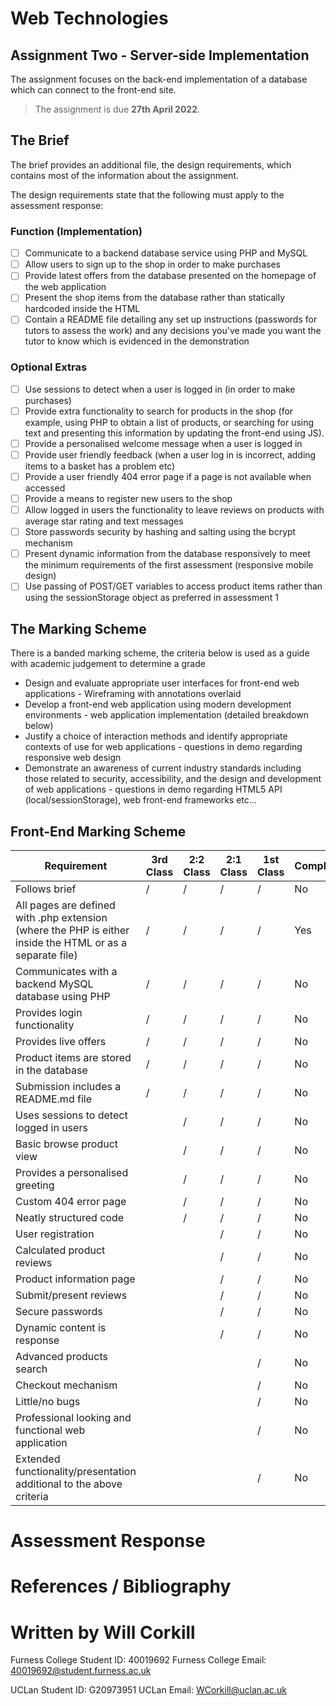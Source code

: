 # Web Technologies
## Assignment Two - Server-side Implementation
The assignment focuses on the back-end implementation of a database which can connect to the front-end site.

>The assignment is due **27th April 2022**. 
## The Brief
The brief provides an additional file, the design requirements, which contains most of the information about the assignment.

The design requirements state that the following must apply to the assessment response:

### Function (Implementation)

 - [ ] Communicate to a backend database service using PHP and MySQL
 - [ ] Allow users to sign up to the shop in order to make purchases
 - [ ] Provide latest offers from the database presented on the homepage of the web application
 - [ ] Present the shop items from the database rather than statically hardcoded inside the HTML
 - [ ] Contain a README file detailing any set up instructions (passwords for tutors to assess the work) and any decisions you've made you want the tutor to know which is evidenced in the demonstration

### Optional Extras

 - [ ] Use sessions to detect when a user is logged in (in order to make purchases)
 - [ ] Provide extra functionality to search for products in the shop (for example, using PHP to obtain a list of products, or searching for using text and presenting this information by updating the front-end using JS).
 - [ ] Provide a personalised welcome message when a user is logged in
 - [ ] Provide user friendly feedback (when a user log in is incorrect, adding items to a basket has a problem etc)
 - [ ] Provide a user friendly 404 error page if a page is not available when accessed
 - [ ] Provide a means to register new users to the shop
 - [ ] Allow logged in users the functionality to leave reviews on products with average star rating and text messages
 - [ ] Store passwords security by hashing and salting using the bcrypt mechanism
 - [ ] Present dynamic information from the database responsively to meet the minimum requirements of the first assessment (responsive mobile design)
 - [ ] Use passing of POST/GET variables to access product items rather than using the sessionStorage object as preferred in assessment 1

 ## The Marking Scheme
 There is a banded marking scheme, the criteria below is used as a guide with academic judgement to determine a grade
 

 - Design and evaluate appropriate user interfaces for front-end web applications - Wireframing with annotations overlaid
 - Develop a front-end web application using modern development environments - web application implementation (detailed breakdown below)
 - Justify a choice of interaction methods and identify appropriate contexts of use for web applications - questions in demo regarding responsive web design
 - Demonstrate an awareness of current industry standards including those related to security, accessibility, and the design and development of web applications - questions in demo regarding HTML5 API (local/sessionStorage), web front-end frameworks etc...

## Front-End Marking Scheme
| Requirement | 3rd Class | 2:2 Class | 2:1 Class | 1st Class | Completed
| -- | -- | -- | -- | -- | -- |
| Follows brief | / | / | / | / | No |
| All pages are defined with .php extension (where the PHP is either inside the HTML or as a separate file) | / | / | / | / | Yes |
| Communicates with a backend MySQL database using PHP | / | / | / | / | No |
| Provides login functionality | / | / | / | / | No |
| Provides live offers | / | / | / | / | No |
| Product items are stored in the database | / | / | / | / | No |
| Submission includes a README.md file | / | / | / | / | No |
| Uses sessions to detect logged in users |  | / | / | / | No |
| Basic browse product view |  | / | / | / | No |
| Provides a personalised greeting |  | / | / | / | No |
| Custom 404 error page |  | / | / | / | No |
| Neatly structured code |  | / | / | / | No |
| User registration |  |  | / | / | No |
| Calculated product reviews |  |  | / | / | No |
| Product information page |  |  | / | / | No |
| Submit/present reviews |  |  | / | / | No |
| Secure passwords |  |  | / | / | No |
| Dynamic content is response |  |  | / | / | No |
| Advanced products search |  |  |  | / | No |
| Checkout mechanism |  |  |  | / | No |
| Little/no bugs |  |  |  | / | No |
| Professional looking and functional web application |  |  |  | / | No |
| Extended functionality/presentation additional to the above criteria |  |  |  | / | No |

# Assessment Response


# References / Bibliography


# Written by Will Corkill
Furness College Student ID: 40019692
Furness College Email: 40019692@student.furness.ac.uk

UCLan Student ID: G20973951
UCLan Email: WCorkill@uclan.ac.uk
